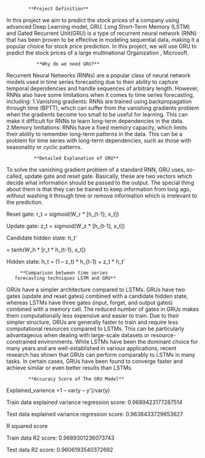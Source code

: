             **Project Definition**

In this project we aim to predict the stock prices of a
company using advanced Deep Learning model, GRU.
Long Short-Term Memory (LSTM) and Gated Recurrent
Unit(GRU) is a type of recurrent neural network (RNN)
that has been proven to be effective in modeling
sequential data, making it a popular choice for stock price
prediction. In this project, we will use GRU to predict the
stock prices of a large multinational Organization ,
Microsoft.

               **Why do we need GRU?**

Recurrent Neural Networks (RNNs) are a popular class of neural
network models used in time series forecasting due to their ability
to capture temporal dependencies and handle sequences of
arbitrary length. However, RNNs also have some limitations
when it comes to time series forecasting, including:
1.Vanishing gradients: RNNs are trained using backpropagation
through time (BPTT), which can suffer from the vanishing
gradients problem when the gradients become too small to be
useful for learning. This can make it difficult for RNNs to learn
long-term dependencies in the data.
2.Memory limitations: RNNs have a fixed memory capacity, which
limits their ability to remember long-term patterns in the data.
This can be a problem for time series with long-term
dependencies, such as those with seasonality or cyclic patterns.

              **Detailed Explanation of GRU**

To solve the vanishing gradient problem of a standard RNN,
GRU uses, so-called, update gate and reset gate. Basically,
these are two vectors which decide what information should
be passed to the output. The special thing about them is that
they can be trained to keep information from long ago,
without washing it through time or remove information which
is irrelevant to the prediction.

Reset gate: r_t = sigmoid(W_r * [h_{t-1}, x_t])

Update gate: z_t = sigmoid(W_z * [h_{t-1}, x_t])

Candidate hidden state: h_t’

= tanh(W_h * [r_t * h_{t-1}, x_t])

Hidden state: h_t = (1 – z_t) * h_{t-1} + z_t * h_t’

         **Comparison between time series 
       forecasting techniques LSTM and GRU**

GRUs have a simpler architecture compared to LSTMs. GRUs have two 
gates (update and reset gates) combined with a candidate hidden state, 
whereas LSTMs have three gates (input, forget, and output gates) 
combined with a memory cell. The reduced number of gates in GRUs
makes them computationally less expensive and easier to train.
Due to their simpler structure, GRUs are generally faster to train and
require less computational resources compared to LSTMs. This can be
particularly advantageous when dealing with large-scale datasets or
resource-constrained environments.
While LSTMs have been the dominant choice for many years and are
well-established in various applications, recent research has shown that
GRUs can perform comparably to LSTMs in many tasks. In certain cases,
GRUs have been found to converge faster and achieve similar or even
better results than LSTMs.

            **Accuracy Score of The GRU Model**

Explained_varience =1 – var(y – y')/var(y)

Train data explained variance regression score: 0.9689423177287514

Test data explained variance regression score: 0.9638433729653627

R squared score

Train data R2 score: 0.9689301236073743

Test data R2 score: 0.9606193540372692
